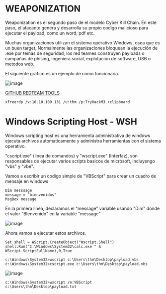 # WEAPONIZATION

Weaponization es el segundo paso de el modelo Cyber Kill Chain. En este paso, el atacante genera y desarrolla su propio codigo malicioso para ejecutar el payload, como un word, pdf etc. 

Muchas organizaciones utilizan el sistema operativo Windows, osea que es un buen target, Normalmente las organizaciones bloquean la ejecución de .exe por temas de seguridad, los red teames construyen payloads o campañas de phising, ingeniera social, explotación de software, USB o metodos web.

El siguiente grafico es un ejemplo de como funcionaria.

![image](https://github.com/user-attachments/assets/3f45f14e-2d34-4467-bfe1-0b93b0ce810a)

[GITHUB REDTEAM TOOLS](https://github.com/infosecn1nja/Red-Teaming-Toolkit#Payload%20Development)

```
xfreerdp /v:10.10.109.131 /u:thm /p:TryHackM3 +clipboard
```

# Windows Scripting Host - WSH

Windows scripting host es una herramienta administrativa de windows ejecuta archivos automaticamente y administra herramientas con el sistema operativo.

"cscript.exe" (linea de comandos) y "wscript.exe" (Interfaz), son responsables de ejecutar varios scripts basicos de microsoft, incluyengo "vbs" y "vbe".

Vamos a escribir un codigo simple de "VBScript" para crear un cuadro de mensaje en windows

```
Dim messsage
message = "bienvenidos"
MsgBox message
```

En la primera linea, declaramos el "message" variable usando "Dim" donde el valor "BIenvenido" en la variable "message" 

![image](https://github.com/user-attachments/assets/6e73cd59-d2a4-4fb5-97bc-cb0946ce3296)

Ahora vamos a ejecutar estos archivos. 

```
Set shell = WScript.CreateObject("Wscript.Shell")
shell.Run("C:\Windows\System32\calc.exe " & WScript.ScriptFullName),0,True
```

```
c:\Windows\System32>wscript c:\Users\thm\Desktop\payload.vbs
c:\Windows\System32>cscript.exe c:\Users\thm\Desktop\payload.vbs
```

![image](https://github.com/user-attachments/assets/32118e44-fa0c-48e4-be22-40ec5db618a8)

```
c:\Windows\System32>wscript /e:VBScript c:\Users\thm\Desktop\payload.txt
```


